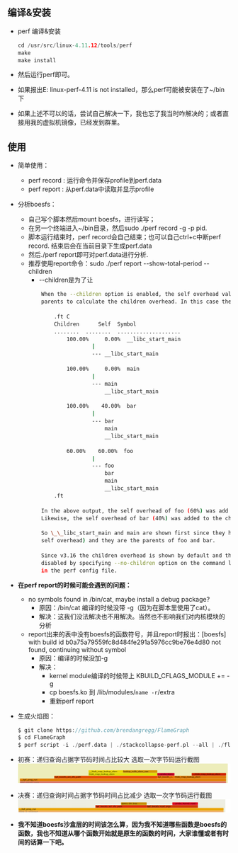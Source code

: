 ## 编译&安装

- perf 编译&安装
    ```c
    cd /usr/src/linux-4.11.12/tools/perf
    make
    make install
    ```
- 然后运行perf即可。
- 如果报出E: linux-perf-4.11 is not installed，那么perf可能被安装在了~/bin下

- 如果上述不可以的话，尝试自己解决一下，我也忘了我当时咋解决的；或者直接用我的虚拟机镜像，已经发到群里。

## 使用

- 简单使用： 
    - perf record : 运行命令并保存profile到perf.data
    - perf report : 从perf.data中读取并显示profile

- 分析boesfs：
    - 自己写个脚本然后mount boesfs，进行读写；
    - 在另一个终端进入~/bin目录，然后sudo ./perf record -g -p pid.
    - 脚本运行结束时，perf record会自己结束；也可以自己ctrl+c中断perf record. 结束后会在当前目录下生成perf.data
    - 然后./perf report即可对perf.data进行分析.
    - 推荐使用report命令：sudo ./perf report --show-total-period --children
        - --children是为了让
        ```bash
            When the --children option is enabled, the self overhead values of child functions (i.e. foo and bar) are added to the
            parents to calculate the children overhead. In this case the report could be displayed as:

                .ft C
                Children      Self  Symbol
                ........  ........  ....................
                    100.00%     0.00%  __libc_start_main
                            |
                            --- __libc_start_main

                    100.00%     0.00%  main
                            |
                            --- main
                                __libc_start_main

                    100.00%    40.00%  bar
                            |
                            --- bar
                                main
                                __libc_start_main

                    60.00%    60.00%  foo
                            |
                            --- foo
                                bar
                                main
                                __libc_start_main
                .ft

            In the above output, the self overhead of foo (60%) was add to the children overhead of bar, main and __libc_start_main.
            Likewise, the self overhead of bar (40%) was added to the children overhead of main and \_\_libc_start_main.

            So \_\_libc_start_main and main are shown first since they have same (100%) children overhead (even though they have zero
            self overhead) and they are the parents of foo and bar.

            Since v3.16 the children overhead is shown by default and the output is sorted by its values. The children overhead is
            disabled by specifying --no-children option on the command line or by adding report.children = false or top.children = false
            in the perf config file.
        ```


- **在perf report的时候可能会遇到的问题：**
    - no symbols found in /bin/cat, maybe install a debug package?
        - 原因：/bin/cat 编译的时候没带 -g（因为在脚本里使用了cat）。
        - 解决：这我们没法解决也不用解决。当然也不影响我们对内核模块的分析
    - report出来的表中没有boesfs的函数符号，并且report时报出：[boesfs] with build id b0a75a79559fc8d484fe291a5976cc9be76e4d80 not found, continuing without symbol
        - 原因：编译的时候没加-g
        - 解决：
            - kernel module编译的时候带上 KBUILD_CFLAGS_MODULE += -g
            - cp boesfs.ko 到 /lib/modules/`name -r`/extra
            - 重新perf report


- 生成火焰图：
    ```c
    $ git clone https://github.com/brendangregg/FlameGraph
    $ cd FlameGraph
    $ perf script -i ./perf.data | ./stackcollapse-perf.pl --all | ./flamegraph.pl > show.svg
    ```

- 初赛：递归查询占据字节码时间占比较大
    选取一次字节码运行截图
    ![](../images/perf/chusai.png)

- 决赛：递归查询时间占据字节码时间占比减少
    选取一次字节码运行截图
    ![](../images/perf/juesai.png)

- **我不知道boesfs沙盒层的时间该怎么算，因为我不知道哪些函数是boesfs的函数，我也不知道从哪个函数开始就是原生的函数的时间，大家谁懂或者有时间的话算一下吧。**
